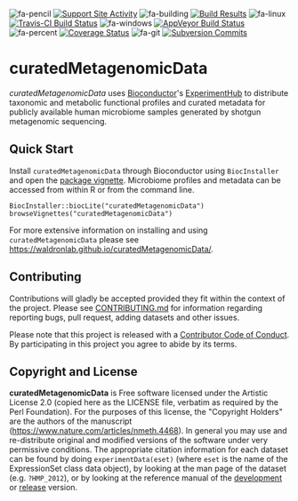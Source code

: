 ![fa-pencil](http://fa2png.io/media/icons/font-awesome/4-7-0/pencil/20/0/2c3e50_none.png)
[![Support Site Activity](https://bioconductor.org/shields/posts/curatedMetagenomicData.svg)](https://support.bioconductor.org/t/curatedmetagenomicdata/)
![fa-building](http://fa2png.io/media/icons/font-awesome/4-7-0/building/20/0/2c3e50_none.png)
[![Build Results](https://bioconductor.org/shields/build/devel/data-experiment/curatedMetagenomicData.svg)](https://bioconductor.org/checkResults/devel/data-experiment-LATEST/curatedMetagenomicData/)
![fa-linux](http://fa2png.io/media/icons/font-awesome/4-7-0/linux/20/0/2c3e50_none.png)
[![Travis-CI Build Status](https://travis-ci.org/waldronlab/curatedMetagenomicData.svg?branch=master)](https://travis-ci.org/waldronlab/curatedMetagenomicData)
![fa-windows](http://fa2png.io/media/icons/font-awesome/4-7-0/windows/20/0/2c3e50_none.png)
[![AppVeyor Build Status](https://ci.appveyor.com/api/projects/status/github/waldronlab/curatedMetagenomicData?branch=master&svg=true)](https://ci.appveyor.com/project/schifferl/curatedmetagenomicdata-o9eib)
![fa-percent](http://fa2png.io/media/icons/font-awesome/4-7-0/percent/20/0/2c3e50_none.png)
[![Coverage Status](https://img.shields.io/codecov/c/github/waldronlab/curatedMetagenomicData/master.svg)](https://codecov.io/github/waldronlab/curatedMetagenomicData?branch=master)
![fa-git](http://fa2png.io/media/icons/font-awesome/4-7-0/git/20/0/2c3e50_none.png)
[![Subversion Commits](https://bioconductor.org/shields/commits/data-experiment/curatedMetagenomicData.svg)](https://bioconductor.org/packages/devel/data/experiment/html/curatedMetagenomicData.html#svn_source)

# curatedMetagenomicData

*curatedMetagenomicData* uses [Bioconductor](https://www.bioconductor.org)'s [ExperimentHub](https://www.bioconductor.org/packages/ExperimentHub/) to distribute
taxonomic and metabolic functional profiles and curated metadata for publicly 
available human microbiome samples generated by shotgun metagenomic sequencing. 

## Quick Start

Install `curatedMetagenomicData` through Bioconductor using `BiocInstaller` and open the [package vignette](https://bioconductor.org/packages/release/data/experiment/vignettes/curatedMetagenomicData/inst/doc/curatedMetagenomicData.html). Microbiome profiles and metadata can be accessed from within R or
from the command line.

```
BiocInstaller::biocLite("curatedMetagenomicData")
browseVignettes("curatedMetagenomicData")
```

For more extensive information on installing and using `curatedMetagenomicData` please see https://waldronlab.github.io/curatedMetagenomicData/.

## Contributing

Contributions will gladly be accepted provided they fit within the context of the project. Please see  [CONTRIBUTING.md](https://github.com/waldronlab/curatedMetagenomicData/blob/master/CONTRIBUTING.md) for information regarding reporting bugs, pull request, adding datasets and other issues.

Please note that this project is released with a [Contributor Code of Conduct](CONDUCT.md). By participating in this project you agree to abide by its terms.

## Copyright and License

**curatedMetagenomicData** is Free software licensed under the Artistic License 2.0 (copied here as the LICENSE file, verbatim as required by the Perl Foundation). For the purposes of this license, the "Copyright Holders" are the authors of the manuscript (https://www.nature.com/articles/nmeth.4468). In general you may use and re-distribute original and modified versions of the software under very permissive conditions. The appropriate citation information for each dataset can be found by doing `experimentData(eset)` (where `eset` is the name of the ExpressionSet class data object), by looking at the man page of the dataset (e.g. `?HMP_2012`), or by looking at the reference manual of the [development](http://bioconductor.org/packages/devel/data/experiment/html/curatedMetagenomicData.html)  or [release](http://bioconductor.org/packages/release/data/experiment/html/curatedMetagenomicData.html) version.
